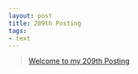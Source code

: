 ```yaml
---
layout: post
title: 209th Posting
tags: 
- text
---
```


> [Welcome to my 209th Posting](https://janghan-kor.tistory.com/952)

